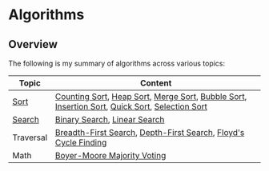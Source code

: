 # Algorithms

## Overview
The following is my summary of algorithms across various topics:

| Topic                                                                     | Content                                                                                                                                                                                                                                                                                                                                                                                                                                                                                                                                                                                                                   |
|---------------------------------------------------------------------------|---------------------------------------------------------------------------------------------------------------------------------------------------------------------------------------------------------------------------------------------------------------------------------------------------------------------------------------------------------------------------------------------------------------------------------------------------------------------------------------------------------------------------------------------------------------------------------------------------------------------------|
| [Sort](https://github.com/shumarb/learning/blob/main/readmes/sort.md)     | [Counting Sort](https://github.com/shumarb/learning/blob/main/readmes/counting-sort.md), [Heap Sort](https://github.com/shumarb/learning/blob/main/readmes/heap-sort.md), [Merge Sort](https://github.com/shumarb/learning/blob/main/readmes/merge-sort.md), [Bubble Sort](https://github.com/shumarb/learning/blob/main/readmes/bubble-sort.md), [Insertion Sort](https://github.com/shumarb/learning/blob/main/readmes/insertion-sort.md), [Quick Sort](https://github.com/shumarb/learning/blob/main/readmes/quick-sort.md), [Selection Sort](https://github.com/shumarb/learning/blob/main/readmes/selection-sort.md) |
| [Search](https://github.com/shumarb/learning/blob/main/readmes/search.md) | [Binary Search](https://github.com/shumarb/learning/blob/main/readmes/binary-search.md), [Linear Search](https://github.com/shumarb/learning/blob/main/readmes/linear-search.md)                                                                                                                                                                                                                                                                                                                                                                                                                                          |
| Traversal                                                                 | [Breadth-First Search](https://github.com/shumarb/learning/blob/main/readmes/breadth-first-search.md), [Depth-First Search](https://github.com/shumarb/learning/blob/main/readmes/depth-first-search.md), [Floyd's Cycle Finding](https://github.com/shumarb/learning/blob/main/readmes/floyd-cycle-finding-algorithm.md)                                                                                                                                                                                                                                                                                                 |
| Math                                                                      | [Boyer-Moore Majority Voting](https://github.com/shumarb/learning/blob/main/readmes/boyer-moore-majority-voting-algorithm.md)                                                                                                                                                                                                                                                                                                                                                                                                                                                                                             |
